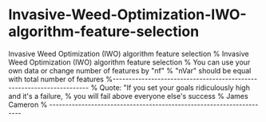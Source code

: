 # Invasive-Weed-Optimization-IWO-algorithm-feature-selection
Invasive Weed Optimization (IWO) algorithm feature selection
% Invasive Weed Optimization (IWO) algorithm feature selection
% You can use your own data or change number of features by "nf"
% "nVar" should be equal with total number of features
%----------------------------------------------------------------------
% Quote: "If you set your goals ridiculously high and it's a failure,
% you will fail above everyone else's success
%                                                  James Cameron
% ---------------------------------------------------------------------
